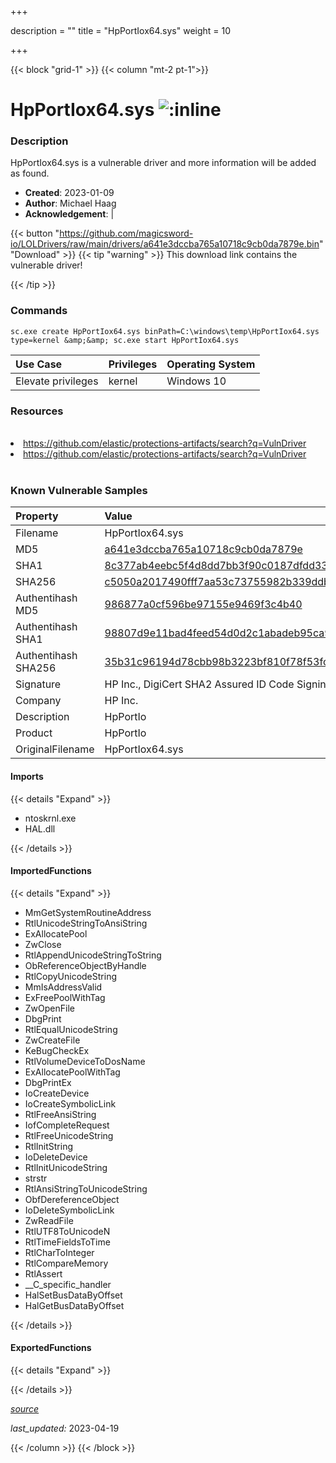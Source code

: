 +++

description = ""
title = "HpPortIox64.sys"
weight = 10

+++


{{< block "grid-1" >}}
{{< column "mt-2 pt-1">}}


# HpPortIox64.sys ![:inline](/images/twitter_verified.png) 


### Description

HpPortIox64.sys is a vulnerable driver and more information will be added as found.

- **Created**: 2023-01-09
- **Author**: Michael Haag
- **Acknowledgement**:  | [](https://twitter.com/)

{{< button "https://github.com/magicsword-io/LOLDrivers/raw/main/drivers/a641e3dccba765a10718c9cb0da7879e.bin" "Download" >}}
{{< tip "warning" >}}
This download link contains the vulnerable driver!

{{< /tip >}}

### Commands

```
sc.exe create HpPortIox64.sys binPath=C:\windows\temp\HpPortIox64.sys     type=kernel &amp;&amp; sc.exe start HpPortIox64.sys
```

| Use Case | Privileges | Operating System | 
|:---- | ---- | ---- |
| Elevate privileges | kernel | Windows 10 |

### Resources
<br>
<li><a href=" https://github.com/elastic/protections-artifacts/search?q=VulnDriver"> https://github.com/elastic/protections-artifacts/search?q=VulnDriver</a></li>
<li><a href="https://github.com/elastic/protections-artifacts/search?q=VulnDriver">https://github.com/elastic/protections-artifacts/search?q=VulnDriver</a></li>
<br>

### Known Vulnerable Samples

| Property           | Value |
|:-------------------|:------|
| Filename           | HpPortIox64.sys |
| MD5                | [a641e3dccba765a10718c9cb0da7879e](https://www.virustotal.com/gui/file/a641e3dccba765a10718c9cb0da7879e) |
| SHA1               | [8c377ab4eebc5f4d8dd7bb3f90c0187dfdd3349f](https://www.virustotal.com/gui/file/8c377ab4eebc5f4d8dd7bb3f90c0187dfdd3349f) |
| SHA256             | [c5050a2017490fff7aa53c73755982b339ddb0fd7cef2cde32c81bc9834331c5](https://www.virustotal.com/gui/file/c5050a2017490fff7aa53c73755982b339ddb0fd7cef2cde32c81bc9834331c5) |
| Authentihash MD5   | [986877a0cf596be97155e9469f3c4b40](https://www.virustotal.com/gui/search/authentihash%253A986877a0cf596be97155e9469f3c4b40) |
| Authentihash SHA1  | [98807d9e11bad4feed54d0d2c1abadeb95ca997c](https://www.virustotal.com/gui/search/authentihash%253A98807d9e11bad4feed54d0d2c1abadeb95ca997c) |
| Authentihash SHA256| [35b31c96194d78cbb98b3223bf810f78f53fc0e4601f49169938ca883586e4e9](https://www.virustotal.com/gui/search/authentihash%253A35b31c96194d78cbb98b3223bf810f78f53fc0e4601f49169938ca883586e4e9) |
| Signature         | HP Inc., DigiCert SHA2 Assured ID Code Signing CA, DigiCert   |
| Company           | HP Inc. |
| Description       | HpPortIo |
| Product           | HpPortIo |
| OriginalFilename  | HpPortIox64.sys |


#### Imports
{{< details "Expand" >}}
* ntoskrnl.exe
* HAL.dll

{{< /details >}}
#### ImportedFunctions
{{< details "Expand" >}}
* MmGetSystemRoutineAddress
* RtlUnicodeStringToAnsiString
* ExAllocatePool
* ZwClose
* RtlAppendUnicodeStringToString
* ObReferenceObjectByHandle
* RtlCopyUnicodeString
* MmIsAddressValid
* ExFreePoolWithTag
* ZwOpenFile
* DbgPrint
* RtlEqualUnicodeString
* ZwCreateFile
* KeBugCheckEx
* RtlVolumeDeviceToDosName
* ExAllocatePoolWithTag
* DbgPrintEx
* IoCreateDevice
* IoCreateSymbolicLink
* RtlFreeAnsiString
* IofCompleteRequest
* RtlFreeUnicodeString
* RtlInitString
* IoDeleteDevice
* RtlInitUnicodeString
* strstr
* RtlAnsiStringToUnicodeString
* ObfDereferenceObject
* IoDeleteSymbolicLink
* ZwReadFile
* RtlUTF8ToUnicodeN
* RtlTimeFieldsToTime
* RtlCharToInteger
* RtlCompareMemory
* RtlAssert
* __C_specific_handler
* HalSetBusDataByOffset
* HalGetBusDataByOffset

{{< /details >}}
#### ExportedFunctions
{{< details "Expand" >}}

{{< /details >}}


[*source*](https://github.com/magicsword-io/LOLDrivers/tree/main/yaml/hpportiox64.yaml)

*last_updated:* 2023-04-19








{{< /column >}}
{{< /block >}}
